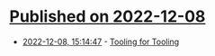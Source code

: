 # [Published on 2022-12-08](index.md)

* [2022-12-08, 15:14:47](https://lobste.rs/s/myyznl/tooling_for_tooling) - [Tooling for Tooling](https://uptointerpretation.com/posts/tooling-for-tooling/)
